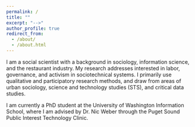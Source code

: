 ```yaml
---
permalink: /
title: ""
excerpt: "-->"
author_profile: true
redirect_from: 
  - /about/
  - /about.html
---
```


I am a social scientist with a background in sociology, information science, and the restaurant industry. My research addresses interested in labor, governance, and activism in sociotechnical systems. I primarily use qualitative and participatory research methods, and draw from areas of urban sociology, science and technology studies (STS), and critical data studies.

I am currently a PhD student at the University of Washington Information School, where I am advised by Dr. Nic Weber through the Puget Sound Public Interest Technology Clinic.

